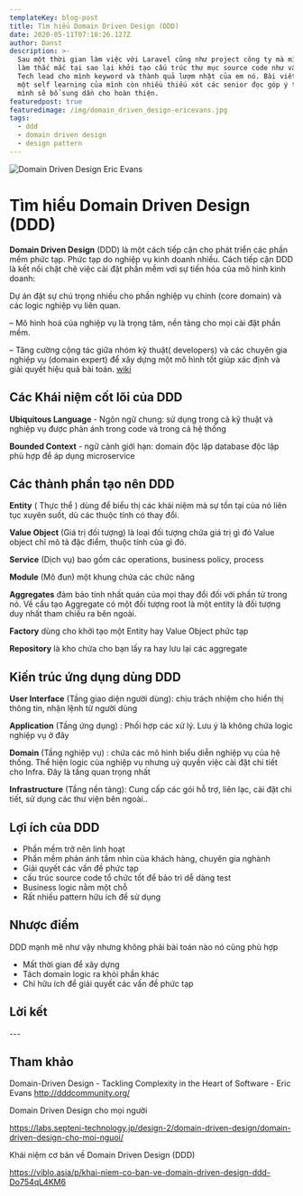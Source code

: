 ```yaml
---
templateKey: blog-post
title: Tìm hiểu Domain Driven Design (DDD)
date: 2020-05-11T07:18:26.127Z
author: Danst
description: >-
  Sau một thời gian làm việc với Laravel cũng như project công ty mà mình đang
  làm thắc mắc tại sao lại khởi tạo cấu trúc thư mục source code như vậy? Anh
  Tech lead cho mình keyword và thành quả lượm nhặt của em nó. Bài viết này là
  một self learning của mình còn nhiều thiếu xót các senior đọc góp ý thêm nha
  mình sẽ bổ sung dần cho hoàn thiện.
featuredpost: true
featuredimage: /img/domain_driven_design-ericevans.jpg
tags:
  - ddd
  - domain driven design
  - design pattern
---
```

![Domain Driven Design Eric Evans](/img/domain_driven_design-ericevans.jpg "Domain Driven Design Eric Evans")

# Tìm hiểu Domain Driven Design (DDD)

**Domain Driven Design** (DDD) là một cách tiếp cận cho phát triển các phần mềm phức tạp. Phức tạp do nghiệp vụ kinh doanh nhiều. Cách tiếp cận DDD là kết nối chặt chẽ việc cài đặt phần mềm vơi sự tiến hóa của mô hình kinh doanh:

Dự án đặt sự chú trọng nhiều cho phần nghiệp vụ chính (core domain) và các logic nghiệp vụ liên quan.

– Mô hình hoá của nghiệp vụ là trọng tâm, nền tảng cho mọi cài đặt phần mềm.

– Tăng cường cộng tác giữa nhóm kỹ thuật( developers) và các chuyên gia nghiệp vụ (domain expert) để xây dựng một mô hình tốt giúp xác định và giải quyết hiệu quả bài toán. [wiki](https://en.wikipedia.org/wiki/Domain-driven_design)

## Các Khái niệm cốt lõi của DDD

**Ubiquitous Language** - Ngôn ngữ chung: sử dụng trong cả kỹ thuật và nghiệp vụ được phản ánh trong code và trong cả hệ thống

**Bounded Context** - ngữ cảnh giới hạn: domain độc lập database độc lập phù hợp để áp dụng microservice

## Các thành phần tạo nên DDD

**Entity** ( Thực thể ) dùng để biểu thị các khái niệm mà sự tồn tại của nó liên tục xuyên suốt, dù các thuộc tính có thay đổi.

**Value Object** (Giá trị đối tượng) là loại đối tượng chứa giá trị gì đó Value object chỉ mô tả đặc điểm, thuộc tính của gì đó.

**Service** (Dịch vụ) bao gồm các operations, business policy, process

**Module** (Mô đun) một khung chứa các chức năng

**Aggregates** đảm bảo tính nhất quán của mọi thay đổi đối với phần tử trong nó. Về cấu tạo Aggregate có một đối tượng root là một entity là đối tượng duy nhất tham chiếu ra bên ngoài.

**Factory** dùng cho khởi tạo một Entity hay Value Object phức tạp

**Repository** là kho chứa cho bạn lấy ra hay lưu lại các aggregate

## Kiến trúc ứng dụng dùng DDD

**User Interface** (Tầng giao diện người dùng): chịu trách nhiệm cho hiển thị thông tin, nhận lệnh từ người dùng

**Application** (Tầng ứng dụng) : Phối hợp các xử lý. Lưu ý là không chứa logic nghiệp vụ ở đây

**Domain** (Tầng nghiệp vụ) : chứa các mô hình biểu diễn nghiệp vụ của hệ thống. Thể hiện logic của nghiệp vụ nhưng uỷ quyền việc cài đặt chi tiết cho Infra. Đây là tầng quan trọng nhất

**Infrastructure** (Tầng nền tảng): Cung cấp các gói hỗ trợ, liên lạc, cài đặt chi tiết, sử dụng các thư viện bên ngoài..

## **Lợi ích của DDD**

* Phần mềm trở nên linh hoạt
* Phần mềm phản ánh tầm nhìn của khách hàng, chuyên gia nghành
* Giải quyết các vấn đề phức tạp
* cấu trúc source code tổ chức tốt để bảo trì dễ dàng test
* Business logic nằm một chỗ
* Rất nhiều pattern hữu ích để sử dụng

## Nhược điểm

DDD mạnh mẽ như vậy nhưng không phải bài toán nào nó cũng phù hợp

* Mất thời gian để xây dựng
* Tách domain logic ra khỏi phần khác
* Chỉ hữu ích để giải quyết các vấn đề phức tạp

## Lời kết

\---

## Tham khảo

Domain-Driven Design - Tackling Complexity in the Heart of Software - Eric Evans <http://dddcommunity.org/>

Domain Driven Design cho mọi người

<https://labs.septeni-technology.jp/design-2/domain-driven-design/domain-driven-design-cho-moi-nguoi/>

Khái niệm cơ bản về Domain Driven Design (DDD)

<https://viblo.asia/p/khai-niem-co-ban-ve-domain-driven-design-ddd-Do754qL4KM6>
